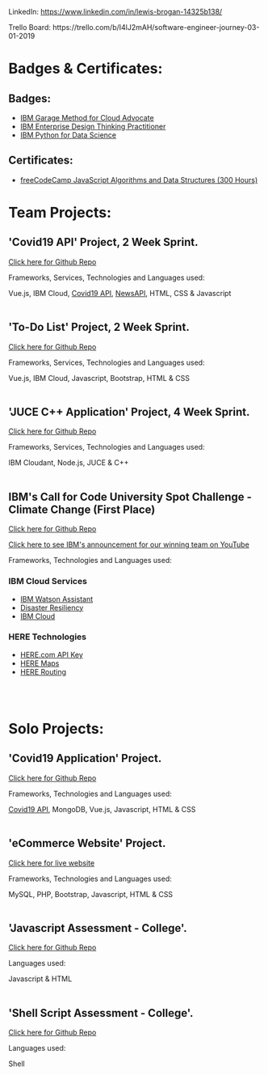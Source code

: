 LinkedIn: https://www.linkedin.com/in/lewis-brogan-14325b138/
<p>Trello Board: https://trello.com/b/I4lJ2mAH/software-engineer-journey-03-01-2019

# Badges & Certificates:
## Badges:
- <a href="https://www.youracclaim.com/badges/8dea6306-65e0-4a7a-9e17-4be9212eeeea?source=linked_in_profile">IBM Garage Method for Cloud Advocate</a>
- <a href="https://www.youracclaim.com/badges/9b69ed81-810a-4bd5-929a-8f8001b7bc15?source=linked_in_profile">IBM Enterprise Design Thinking Practitioner</a>
- <a href="https://www.youracclaim.com/badges/69d5205b-8193-4c38-af7f-c82fe03ee52b?source=linked_in_profile">IBM Python for Data Science</a>

## Certificates:
- <a href="https://www.freecodecamp.org/certification/lewisbrogan/javascript-algorithms-and-data-structures">freeCodeCamp JavaScript Algorithms and Data Structures (300 Hours)</a>


# Team Projects:
## 'Covid19 API' Project, 2 Week Sprint. 
<a href="https://github.com/iLewisBrogan/covid19app_team_sprint">Click here for Github Repo</a>
<p>Frameworks, Services, Technologies and Languages used:
<p> Vue.js, IBM Cloud, <a href="https://covid19api.com/">Covid19 API</a>, <a href="https://newsapi.org/">NewsAPI</a>, HTML, CSS & Javascript
<br>
<br>

## 'To-Do List' Project, 2 Week Sprint.
<a href="https://github.com/iLewisBrogan/todoapp_team1_sprint">Click here for Github Repo</a>
<p>Frameworks, Services, Technologies and Languages used:
<p>Vue.js, IBM Cloud, Javascript, Bootstrap, HTML & CSS
<br>
<br>

## 'JUCE C++ Application' Project, 4 Week Sprint.
<a href="https://github.com/iLewisBrogan/juceCpp-uhi-sprint">Click here for Github Repo</a>
<p>Frameworks, Services, Technologies and Languages used:
<p>IBM Cloudant, Node.js, JUCE & C++
<br>
<br>

## IBM's Call for Code University Spot Challenge - Climate Change (First Place)
<a href="https://github.com/iLewisBrogan/callforcode-uhi">Click here for Github Repo</a>
<p><a href="https://youtu.be/GmEKql_ZfGg?t=1080">Click here to see IBM's announcement for our winning team on YouTube</a>
<p>Frameworks, Technologies and Languages used:

### IBM Cloud Services

- [IBM Watson Assistant](https://www.ibm.com/cloud/watson-assistant/)
- [Disaster Resiliency](https://developer.ibm.com/callforcode/get-started/climate-change/disaster-resiliency/)
- [IBM Cloud](https://cloud.ibm.com/)

### HERE Technologies

- [HERE.com API Key](https://developer.here.com/ref/IBM_starterkit_Covid?create=Freemium-Basic)
- [HERE Maps](https://developer.here.com/products/maps)
- [HERE Routing](https://developer.here.com/products/routing)
<br>
<br>

# Solo Projects:
## 'Covid19 Application' Project. 
<a href="https://github.com/iLewisBrogan/covid19app_personal">Click here for Github Repo</a>
<p>Frameworks, Technologies and Languages used:
<p><a href="https://covid19api.com/">Covid19 API</a>, MongoDB, Vue.js, Javascript, HTML & CSS
<br>
<br>

## 'eCommerce Website' Project. 
<a href="https://comp-server.uhi.ac.uk/~06016658">Click here for live website</a>
<p>Frameworks, Technologies and Languages used:
<p> MySQL, PHP, Bootstrap, Javascript, HTML & CSS
<br>
<br>

## 'Javascript Assessment - College'. 
<a href="https://github.com/iLewisBrogan/Javascript-assessment1-college">Click here for Github Repo</a>
<p>Languages used:
<p>Javascript & HTML
<br>
<br>

## 'Shell Script Assessment - College'. 
<a href="https://github.com/iLewisBrogan/Shell-script-assessment-linux">Click here for Github Repo</a>
<p>Languages used:
<p>Shell
<br>
<br>

